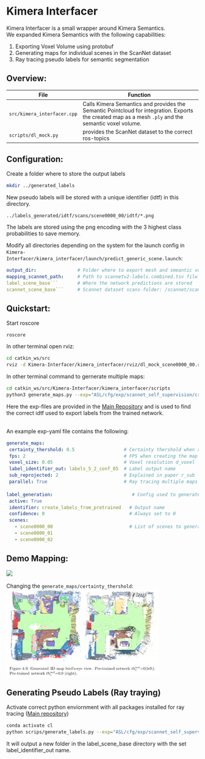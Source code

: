 # Kimera Interfacer
 
Kimera Interfacer is a small wrapper around Kimera Semantics.  
We expanded Kimera Semantics with the following capabilities:
 
1. Exporting Voxel Volume using protobuf
2. Generating maps for individual scenes in the ScanNet dataset
3. Ray tracing pseudo labels for semantic segmentation
 
## Overview:

| File                            | Function                                                                                                                                                 |
| ------------------------------- | -------------------------------------------------------------------------------------------------------------------------------------------------------- |
| ```src/kimera_interfacer.cpp``` | Calls Kimera Semantics and provides the Semantic Pointcloud for integration. Exports the created map as a mesh ```.ply``` and the semantic voxel volume. |
| ```scripts/dl_mock.py```        | provides the ScanNet dataset to the correct ros-topics                                                                                                   |
## Configuration:
 Create a folder where to store the output labels 

 ```bash
 mkdir ../generated_labels
 ```
 New pseudo labels will be stored with a unique identifier (idtf) in this directory.
 
```
../labels_generated/idtf/scans/scene0000_00/idtf/*.png
```
The labels are stored using the png encoding with the 3 highest class probabilities to save memory. 
 
Modify all directories depending on the system for the launch config in ```Kimera-Interfacer/kimera_interfacer/launch/predict_generic_scene.launch```:

```yaml
output_dir:               # Folder where to export mesh and smeantic voxel volume data
mapping_scannet_path:     # Path to scannetv2-labels.combined.tsv filw
label_scene_base```       # Where the network predictions are stored
scannet_scene_base```     # Scannet dataset scans-folder: /scannet/scans
```

## Quickstart:
Start roscore
```
roscore
```
 
In other terminal open rviz:
```bash
cd catkin_ws/src
rviz -d Kimera-Interfacer/kimera_interfacer/rviz/dl_mock_scene0000_00.rviz
```

In other terminal command to gernerate multiple maps:
```bash
cd catkin_ws/src/Kimera-Interfacer/kimera_interfacer/scripts
python3 generate_maps.py --exp="ASL/cfg/exp/scannet_self_supervision/create_labels_from_pretrained.yml"
```
Here the exp-files are provided in the [Main Repository](https://github.com/JonasFrey96/ASL) and is used to find the correct idtf used to export labels from the trained network.

\
An example exp-yaml file contains the following: 
```yaml
generate_maps:
 certainty_thershold: 0.5                  # Certainty thershold when a label is integrated into the map
 fps: 2                                    # FPS when creating the map
 voxel_size: 0.05                          # Voxel resolution d_voxel
 label_identifier_out: labels_5_2_conf_05  # Label output name
 sub_reprojected: 2                        # Explained in paper r_sub
 parallel: True                            # Ray tracing multiple maps in parallel
 
label_generation:                             # Config used to generate network predictions
 active: True
 identifier: create_labels_from_pretrained   # Output name
 confidence: 0                               # Always set to 0
 scenes:
   - scene0000_00                            # List of scenes to generate pseudo labels and maps
   - scene0000_01
   - scene0000_02
```
 
 ## Demo Mapping:
![](kimera_interfacer/docs/create_map_result.gif)

Changing the ```generate_maps/certainty_thershold```:
<img src="kimera_interfacer/docs/uncertainty.png" alt="drawing" width="400"/>


## Generating Pseudo Labels (Ray traying) 

Activate correct python enviornment with all packages installed for ray tracing ([Main repository](https://github.com/JonasFrey96/ASL)) 

```bash
conda activate cl
python scrips/generate_labels.py --exp="ASL/cfg/exp/scannet_self_supervision/create_labels_from_pretrained.yml" 
```

It will output a new folder in the label_scene_base directory with the set label_identifier_out name.